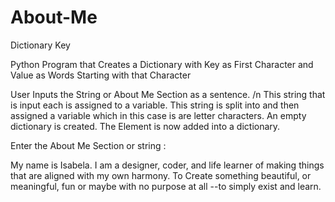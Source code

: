 # About-Me
 Dictionary Key

Python Program that Creates a Dictionary 
with Key as First Character and Value as Words Starting with that Character

User Inputs the String or About Me Section as a sentence. /n
This string that is input each is assigned to a variable.
This string is split into and then assigned a variable which in this case is are letter characters.
An empty dictionary is created.
The Element is now added into a dictionary.

Enter the About Me Section or string :

My name is Isabela. 
I am a designer, coder, and life learner of making things that are aligned with my own harmony. 
To Create something beautiful, or meaningful, fun or maybe
with no purpose at all --to simply exist and learn.
